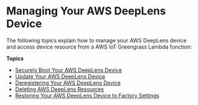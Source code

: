 # Managing Your AWS DeepLens Device<a name="deeplens-managing-your-device"></a>

The following topics explain how to manage your AWS DeepLens device and access device resource from a AWS IoT Greengrass Lambda function:

**Topics**
+ [Securely Boot Your AWS DeepLens Device](deeplens-secure-boot.md)
+ [Update Your AWS DeepLens Device](deeplens-manual-updates.md)
+ [Deregistering Your AWS DeepLens Device](deeplens-deregister-device.md)
+ [Deleting AWS DeepLens Resources](deeplens-delete-resources.md)
+ [Restoring Your AWS DeepLens Device to Factory Settings](deeplens-troubleshooting-factory-reset.md)